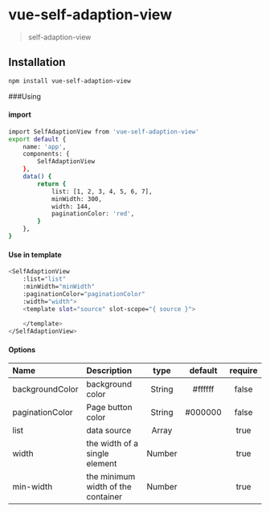 # vue-self-adaption-view
> self-adaption-view

## Installation

``` bash
npm install vue-self-adaption-view
```

###Using

#### import
``` bash
import SelfAdaptionView from 'vue-self-adaption-view'
export default {
    name: 'app',
    components: {
        SelfAdaptionView
    },
    data() {
        return {
            list: [1, 2, 3, 4, 5, 6, 7],
            minWidth: 300,
            width: 144,
            paginationColor: 'red',
        }
    },
}
```
#### Use in template
``` bash
<SelfAdaptionView
    :list="list"
    :minWidth="minWidth"
    :paginationColor="paginationColor"
    :width="width">
    <template slot="source" slot-scope="{ source }">
        
    </template>
</SelfAdaptionView>
```
#### Options

| Name            |              Description          |  type   |  default  | require |
| :----------     | :-------------------------------- |  :----: |  :------: |  :----: |
| backgroundColor | background color                  |  String |  #ffffff  |  false  |
| paginationColor | Page button color                 |  String |  #000000  |  false  |
| list            | data source                       |  Array  |           |  true   |
| width           | the width of a single element     |  Number |           |  true   |
| min-width       | the minimum width of the container|  Number |           |  true   |



